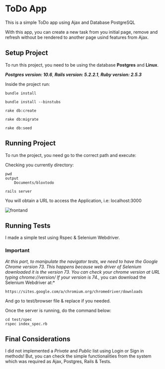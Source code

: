 # ToDo App

This is a simple ToDo app using Ajax and Database PostgreSQL

With this app, you can create a new task from you initial page, remove and refresh without be rendered to another page usind features from Ajax.

## Setup Project

To run this project, you need to be using the database **Postgres** and **Linux**.

***Postgres version: 10.6***,
***Rails version: 5.2.2.1***,
***Ruby version: 2.5.3***

Inside the project run:

```
bundle install
```
```
bundle install --binstubs
```
```
rake db:create
```
```
rake db:migrate
```
```
rake db:seed
```


## Running Project

To run the project, you need go to the correct path and execute:

Checking you currently directory:
```
pwd
output
    Documents/bloxtodo
```
```
rails server
```
You will obtain a URL to access the Application, i.e: localhost:3000

![frontand](https://user-images.githubusercontent.com/8397519/54957257-f5a88f80-4f30-11e9-8345-f5856a7ff8ed.png)


## Running Tests

I made a simple test using Rspec & Selenium Webdriver. 

### Important 

*At this part, to manipulate the navigator tests, we need to have the Google Chrome version 73. This happens because web driver of Selenium downloaded it is the version 73. You can check your chrome version at URL typing chrome://version/ If your version is 74.*, you can download the Selenium Webdriver at:*

```
https://sites.google.com/a/chromium.org/chromedriver/downloads
```

And go to test/browser file & replace if you needed.

Once the server is running, do the command below:

```
cd test/spec
rspec index_spec.rb
```

## Final Considerations

I did not implemented a *Private* and *Public* list using Login or Sign in methods! But, you can check the simple functionalities from the system which was required as Ajax, Postgres, Rails & Tests.